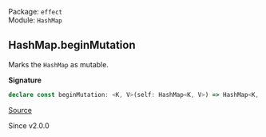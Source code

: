 Package: `effect`<br />
Module: `HashMap`<br />

## HashMap.beginMutation

Marks the `HashMap` as mutable.

**Signature**

```ts
declare const beginMutation: <K, V>(self: HashMap<K, V>) => HashMap<K, V>
```

[Source](https://github.com/Effect-TS/effect/tree/main/packages/effect/src/HashMap.ts#L290)

Since v2.0.0